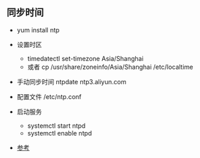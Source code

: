 ## 同步时间
- yum install ntp
- 设置时区
  - timedatectl set-timezone Asia/Shanghai
  - 或者 cp /usr/share/zoneinfo/Asia/Shanghai /etc/localtime
- 手动同步时间 ntpdate ntp3.aliyun.com
- 配置文件 /etc/ntp.conf
- 启动服务
  - systemctl start ntpd
  - systemctl enable ntpd


- [参考](https://zhuanlan.zhihu.com/p/156757418)
